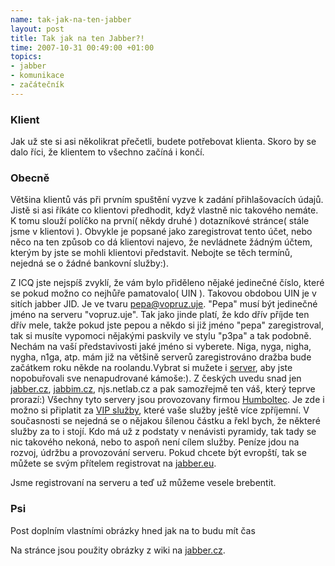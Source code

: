 ```yaml
--- 
name: tak-jak-na-ten-jabber
layout: post
title: Tak jak na ten Jabber?!
time: 2007-10-31 00:49:00 +01:00
topics: 
- jabber
- komunikace
- začátečník
---
```

### Klient

Jak už ste si asi několikrat přečetli, budete potřebovat klienta. Skoro by se dalo říci, že klientem to všechno začíná i končí.

### Obecně

Většina klientů vás při prvním spuštění vyzve k zadání přihlašovacích údajů. Jistě si asi říkáte co klientovi předhodit, když vlastně  nic takového nemáte. K tomu slouží políčko na první( někdy druhé ) dotazníkové stránce( stále jsme v klientovi ). Obvykle je popsané jako zaregistrovat tento účet, nebo něco na ten způsob co dá klientovi najevo, že nevládnete žádným účtem, kterým by jste se mohli klientovi představit. Nebojte se těch termínů, nejedná se o žádné bankovní služby:).

Z ICQ jste nejspíš zvyklí, že vám bylo přiděleno nějaké jedinečné číslo, které se pokud možno co nejhůře pamatovalo( UIN ). Takovou obdobou UIN je v sitích jabber JID. Je ve tvaru pepa@vopruz.uje. "Pepa" musí být jedinečné jméno na serveru "vopruz.uje". Tak jako jinde platí, že kdo dřív příjde ten dřív mele, takže pokud jste pepou a někdo si již jméno "pepa" zaregistroval, tak si musíte vypomoci nějakými paskvily ve stylu "p3pa" a tak podobně. Nechám na vaší představivosti jaké jméno si vyberete. Niga, nyga, nigha, nygha, n1ga, atp. mám již na většině serverů zaregistrováno dražba bude začátkem roku někde na roolandu.Vybrat si mužete i <a title="Seznam serverů" href="http://www.jabber.org/user/publicservers.shtml" target="_blank">server</a>, aby jste nopobuřovali sve nenapudrované kámoše:). Z českých uvedu snad jen <a title="Český Jabber server" href="http://www.jabber.cz/wiki/Hlavn%C3%AD_strana" target="_blank">jabber.cz</a>, <a title="Jabbim CZ - Jabber server" href="http://www.jabbim.cz/" target="_blank">jabbim.cz</a>, njs.netlab.cz a pak samozřejmě ten váš, který teprve prorazí:) Všechny tyto servery jsou provozovany firmou <a title="Kontakt" href="http://www.jabbim.cz/contacts.html" target="_blank">Humboltec</a>. Je zde i možno si připlatit za <a title="Co za to dostanu?" href="http://www.jabbim.cz/vip-benefit.html" target="_blank">VIP služby</a>, které vaše služby ještě více zpříjemní. V současnosti se nejedná se o nějakou šílenou částku a řekl bych, že některé služby za to i stojí. Kdo má už z podstaty v nenávisti pyramidy, tak tady se nic takového nekoná, nebo to aspoň není cílem služby. Peníze jdou na rozvoj, údržbu a provozování serveru. Pokud chcete být evropští, tak se můžete se svým přítelem registrovat na <a title="jabber.eu, xmpp.eu a pár dalších xmpp." href="https://xmpp.eu/" target="_blank">jabber.eu</a>.

Jsme registrovaní na serveru a teď už můžeme vesele brebentit.

### Psi

Post doplním vlastními obrázky hned jak na to budu mít čas

Na stránce jsou použity obrázky z wiki na <a title="Wiki na jabber.cz" href="http://www.jabber.cz/wiki/Hlavn%C3%AD_strana" target="_blank">jabber.cz</a>.
